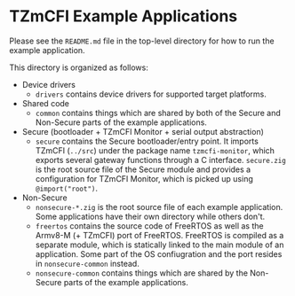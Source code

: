 # TZmCFI Example Applications

Please see the `README.md` file in the top-level directory for how to run the example application.

This directory is organized as follows:

- Device drivers
    - `drivers` contains device drivers for supported target platforms.
- Shared code
    - `common` contains things which are shared by both of the Secure and Non-Secure parts of the example applications.
- Secure (bootloader + TZmCFI Monitor + serial output abstraction)
    - `secure` contains the Secure bootloader/entry point. It imports TZmCFI (`../src`) under the package name `tzmcfi-monitor`, which exports several gateway functions through a C interface. `secure.zig` is the root source file of the Secure module and provides a configuration for TZmCFI Monitor, which is picked up using `@import("root")`.
- Non-Secure
    - `nonsecure-*.zig` is the root source file of each example application. Some applications have their own directory while others don't.
    - `freertos` contains the source code of FreeRTOS as well as the Armv8-M (+ TZmCFI) port of FreeRTOS. FreeRTOS is compiled as a separate module, which is statically linked to the main module of an application. Some part of the OS confiugration and the port resides in `nonsecure-common` instead.
    - `nonsecure-common` contains things which are shared by the Non-Secure parts of the example applications.
